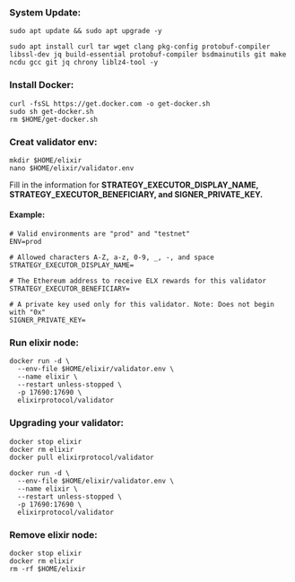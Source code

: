 ### System Update:
```
sudo apt update && sudo apt upgrade -y
```
```
sudo apt install curl tar wget clang pkg-config protobuf-compiler libssl-dev jq build-essential protobuf-compiler bsdmainutils git make ncdu gcc git jq chrony liblz4-tool -y
```
### Install Docker:
```
curl -fsSL https://get.docker.com -o get-docker.sh
sudo sh get-docker.sh
rm $HOME/get-docker.sh
```
### Creat validator env:
```
mkdir $HOME/elixir
nano $HOME/elixir/validator.env
```
Fill in the information for **STRATEGY_EXECUTOR_DISPLAY_NAME, STRATEGY_EXECUTOR_BENEFICIARY, and SIGNER_PRIVATE_KEY.**
#### Example:
```
# Valid environments are "prod" and "testnet"
ENV=prod

# Allowed characters A-Z, a-z, 0-9, _, -, and space
STRATEGY_EXECUTOR_DISPLAY_NAME=

# The Ethereum address to receive ELX rewards for this validator
STRATEGY_EXECUTOR_BENEFICIARY=

# A private key used only for this validator. Note: Does not begin with "0x"
SIGNER_PRIVATE_KEY=
```
### Run elixir node:
```
docker run -d \
  --env-file $HOME/elixir/validator.env \
  --name elixir \
  --restart unless-stopped \
  -p 17690:17690 \
  elixirprotocol/validator
```
### Upgrading your validator:
```
docker stop elixir
docker rm elixir
docker pull elixirprotocol/validator
```
```
docker run -d \
  --env-file $HOME/elixir/validator.env \
  --name elixir \
  --restart unless-stopped \
  -p 17690:17690 \
  elixirprotocol/validator
```
### Remove elixir node:
```
docker stop elixir
docker rm elixir
rm -rf $HOME/elixir
```
